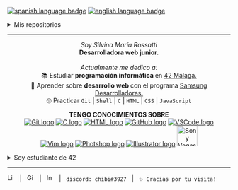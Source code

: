 <a href="https://github.com/RossattiSM/RossattiSM/blob/main/README.md"> <img src="https://img.shields.io/badge/lang-es-orange" alt="spanish language badge"></a> <a href="https://github.com/RossattiSM/RossattiSM/blob/main/README.en.md"> <img src="https://img.shields.io/badge/lang-en-blue" alt="english language badge">  </a> <br>

<details>
  <summary>Mis repositorios</summary>

<a href="https://github.com/RossattiSM/42Piscine"> <code>42 Piscine</code> </a>: Proyectos realizados en el C Piscine Bootcamp de 42 Málaga. <br>
<a href="https://github.com/RossattiSM/profile-readme-tutorial"> <code>Readme Tutorial</code> </a>: Tutorial básico para editar perfiles en Github. <br>

</details>
<hr>

<p align="center"> <i> Soy Silvina María Rossatti </i> <br />
  <b>Desarrolladora web junior.</b><br /><br />
  <i> Actualmente me dedico a: </i> <br />
📚 Estudiar  <b> programación informática  </b> en <a href="https://www.42malaga.com/"> 42 Málaga. </a> <br />
📖 Aprender sobre  <b> desarrollo web </b> con el programa <a href="https://www.samsung.com/es/tecnologiaconproposito/samsung-desarrolladoras/"> Samsung Desarrolladoras. </a> <br />
🤓 Practicar <code>Git</code> | <code>Shell</code> | <code>C</code> | <code>HTML</code> | <code>CSS</code> | <code>JavaScript</code> <br />
</p>

<p align="center"> <b> TENGO CONOCIMIENTOS SOBRE </b> <br />
 <a href="https://git-scm.com/"><img src="https://skillicons.dev/icons?i=git" alt="Git logo" /></a>
<a href="https://www.w3schools.com/c/"><img src="https://skillicons.dev/icons?i=c" alt="C logo" /></a>
<a href="https://www.w3schools.com/html/default.asp"><img src="https://skillicons.dev/icons?i=html" alt="HTML logo" /></a>
<a href="https://github.com/"><img src="https://skillicons.dev/icons?i=github" alt="GitHub logo" /></a>
<a href="https://code.visualstudio.com/"><img src="https://skillicons.dev/icons?i=vscode" alt="VSCode logo" /></a>
<a href="https://www.vim.org/"><img src="https://skillicons.dev/icons?i=vim" alt="Vim logo" /></a>
<a href="https://www.adobe.com/es/products/photoshop.html"><img src="https://skillicons.dev/icons?i=ps" alt="Photshop logo" /></a>
<a href="https://www.adobe.com/es/products/illustrator.html"><img src="https://skillicons.dev/icons?i=ai" alt="Illustrator logo" /></a>
<a href="https://www.vegascreativesoftware.com/es/"><img src="https://i.pinimg.com/originals/e2/f1/4f/e2f14fd81ae695ebae159a8b0ef53fcd.png" alt="Sony Vegas logo" length="46px" width="46px" /></a>
</p>

<details>
  <summary>Soy estudiante de 42</summary>
  <br />
<a href="https://github.com/oakoudad/badge42"><img src="https://badge.mediaplus.ma/black/srossatt?1337Badge=off&UM6P=off" alt="srossatt's 42 stats" /></a>
</details>

<hr>
<a href="https://www.linkedin.com/in/rossattism/"><img src="https://skillicons.dev/icons?i=linkedin" alt="Linkedin Logo" style="width: 16px; height: 16px" /></a> &nbsp | &nbsp
<a href="https://github.com/RossattiSM"><img src="https://skillicons.dev/icons?i=github" alt="GitHub logo" style="width: 16px; height: 16px" /></a>  &nbsp | &nbsp
<a href="https://www.instagram.com/chibirossatti/"><img src="https://skillicons.dev/icons?i=instagram" alt="Instagram logo" style="width: 16px; height: 16px" /></a>  &nbsp | &nbsp <code>discord: chibi#3927</code> &nbsp | &nbsp <code>✨ Gracias por tu visita!</code> &nbsp 
